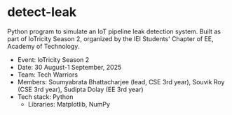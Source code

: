 # detect-leak

Python program to simulate an IoT pipeline leak detection system. Built as part of IoTricity Season 2, organized by the IEI Students' Chapter of EE, Academy of Technology.

- Event: IoTricity Season 2
- Date: 30 August-1 September, 2025
- Team: Tech Warriors
- Members: Soumyabrata Bhattacharjee (lead, CSE 3rd year), Souvik Roy (CSE 3rd year), Sudipta Dolay (EE 3rd year)
- Tech stack: Python
  - Libraries: Matplotlib, NumPy
